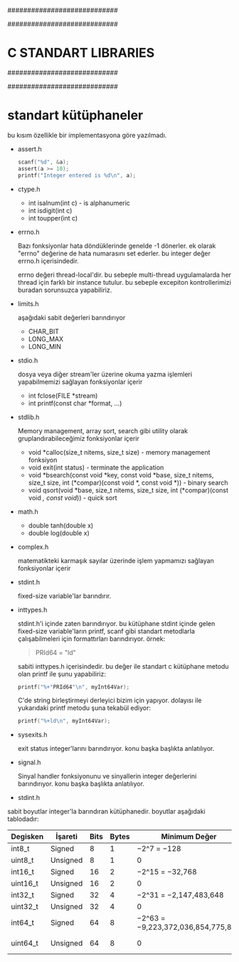 ############################

############################
# C STANDART LIBRARIES
############################

############################

# standart kütüphaneler
bu kısım özellikle bir implementasyona göre yazılmadı.

- assert.h

  ```c
  scanf("%d", &a);
  assert(a >= 10);
  printf("Integer entered is %d\n", a);
  ```

- ctype.h
  - int isalnum(int c) - is alphanumeric
  - int isdigit(int c)
  - int toupper(int c)

- errno.h
  
  Bazı fonksiyonlar hata döndüklerinde genelde -1 dönerler. ek olarak "errno" değerine de hata numarasını set ederler. bu integer değer errno.h içerisindedir.

  errno değeri thread-local'dir. bu sebeple multi-thread uygulamalarda her thread için farklı bir instance tutulur. bu sebeple excepiton kontrollerimizi buradan sorunsuzca yapabiliriz.

- limits.h
  
  aşağıdaki sabit değerleri barındırıyor
  - CHAR_BIT
  - LONG_MAX
  - LONG_MIN

- stdio.h

  dosya veya diğer stream'ler üzerine okuma yazma işlemleri yapabilmemizi sağlayan fonksiyonlar içerir
  - int fclose(FILE *stream)
  - int printf(const char *format, ...)

- stdlib.h

  Memory management, array sort, search gibi utility olarak gruplandırabileceğimiz fonksiyonlar içerir

  - void *calloc(size_t nitems, size_t size) - memory management fonksiyon
  - void exit(int status) - terminate the application
  - void *bsearch(const void *key, const void *base, size_t nitems, size_t size, int (*compar)(const void *, const void *)) - binary search
  - void qsort(void *base, size_t nitems, size_t size, int (*compar)(const void *, const void*)) - quick sort

- math.h

  - double tanh(double x)
  - double log(double x)

- complex.h

  matematikteki karmaşık sayılar üzerinde işlem yapmamızı sağlayan fonksiyonlar içerir

- stdint.h

  fixed-size variable'lar barındırır.

- inttypes.h

  stdint.h'i içinde zaten barındırıyor. bu kütüphane stdint içinde gelen fixed-size variable'ların printf, scanf gibi standart metodlarla çalışabilmeleri için formattırları barındırıyor. örnek: 
  
  > PRId64 = "ld"
  
  sabiti inttypes.h içerisindedir. bu değer ile standart c kütüphane metodu olan printf ile şunu yapabiliriz:

  ```c
  printf("%+"PRId64"\n", myInt64Var);
  ```

  C'de string birleştirmeyi derleyici bizim için yapıyor. dolayısı ile yukarıdaki printf metodu şuna tekabül ediyor:

  ```c
  printf("%+ld\n", myInt64Var);
  ```

- sysexits.h

  exit status integer'larını barındırıyor. konu başka başlıkta anlatılıyor.

- signal.h

  Sinyal handler fonksiyonunu ve sinyallerin integer değerlerini barındırıyor. konu başka başlıkta anlatılıyor.

- stdint.h

sabit boyutlar integer'la barındıran kütüphanedir. boyutlar aşağıdaki tablodadır:

| Degisken | İşareti  | Bits | Bytes | Minimum Değer                      | Maksimum Değer                        |
|----------|----------|------|-------|------------------------------------|---------------------------------------|
| int8_t   | Signed   | 8    | 1     | −2^7 = −128                        | 2^7 − 1 = 127                         |
| uint8_t  | Unsigned | 8    | 1     | 0                                  | 2^8 − 1 = 255                         |
| int16_t  | Signed   | 16   | 2     | −2^15 = −32,768                    | 2^15 − 1 = 32,767                     |
| uint16_t | Unsigned | 16   | 2     | 0                                  | 2^16 − 1 = 65,535                     |
| int32_t  | Signed   | 32   | 4     | −2^31 = −2,147,483,648             | 2^31 − 1 = 2,147,483,647              |
| uint32_t | Unsigned | 32   | 4     | 0                                  | 2^32 − 1 = 4,294,967,295              |
| int64_t  | Signed   | 64   | 8     | −2^63 = −9,223,372,036,854,775,808 | 2^63 − 1 = 9,223,372,036,854,775,807  |
| uint64_t | Unsigned | 64   | 8     | 0                                  | 2^64 − 1 = 18,446,744,073,709,551,615 |
